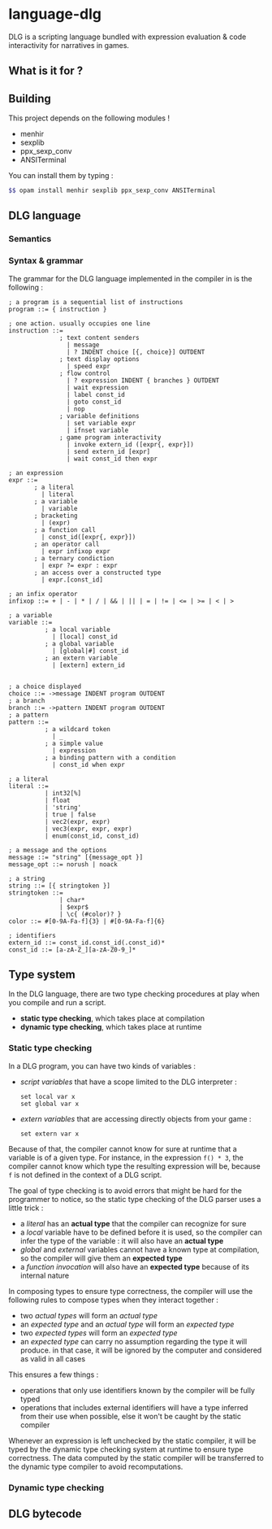 # language-dlg

DLG is a scripting language bundled with expression evaluation & code interactivity for narratives in games.

## What is it for ?

## Building

This project depends on the following modules !
  * menhir
  * sexplib
  * ppx_sexp_conv
  * ANSITerminal

You can install them by typing :
```bash
$$ opam install menhir sexplib ppx_sexp_conv ANSITerminal
```

## DLG language

### Semantics

### Syntax & grammar

The grammar for the DLG language implemented in the compiler in is the following :

```dlg
; a program is a sequential list of instructions
program ::= { instruction }

; one action. usually occupies one line
instruction ::=
              ; text content senders
                | message
                | ? INDENT choice [{, choice}] OUTDENT
              ; text display options
                | speed expr
              ; flow control
                | ? expression INDENT { branches } OUTDENT
                | wait expression
                | label const_id
                | goto const_id
                | nop
              ; variable definitions
                | set variable expr
                | ifnset variable
              ; game program interactivity
                | invoke extern_id ([expr{, expr}])
                | send extern_id [expr]
                | wait const_id then expr

; an expression
expr ::=
       ; a literal
         | literal
       ; a variable
         | variable
       ; bracketing
         | (expr)
       ; a function call
         | const_id([expr{, expr}])
       ; an operator call
         | expr infixop expr
       ; a ternary condiction
         | expr ?= expr : expr
       ; an access over a constructed type
         | expr.[const_id]

; an infix operator
infixop ::= + | - | * | / | && | || | = | != | <= | >= | < | >

; a variable
variable ::=
          ; a local variable
            | [local] const_id
          ; a global variable
            | [global|#] const_id
          ; an extern variable
            | [extern] extern_id


; a choice displayed
choice ::= ->message INDENT program OUTDENT
; a branch
branch ::= ->pattern INDENT program OUTDENT
; a pattern
pattern ::=
          ; a wildcard token
            | _
          ; a simple value
            | expression
          ; a binding pattern with a condition
            | const_id when expr

; a literal
literal ::=
          | int32[%]
          | float
          | 'string'
          | true | false
          | vec2(expr, expr)
          | vec3(expr, expr, expr)
          | enum(const_id, const_id)

; a message and the options
message ::= "string" [{message_opt }]
message_opt ::= norush | noack

; a string
string ::= [{ stringtoken }]
stringtoken ::=
              | char*
              | $expr$
              | \c{ (#color)? }
color ::= #[0-9A-Fa-f]{3} | #[0-9A-Fa-f]{6}

; identifiers
extern_id ::= const_id.const_id(.const_id)*
const_id ::= [a-zA-Z_][a-zA-Z0-9_]*
```

## Type system

In the DLG language, there are two type checking procedures at play when you compile and run a script.
* **static type checking**, which takes place at compilation
* **dynamic type checking**, which takes place at runtime

### Static type checking

In a DLG program, you can have two kinds of variables :
* *script variables* that have a scope limited to the DLG interpreter :
  ```dlg
  set local var x
  set global var x
  ```
* *extern variables* that are accessing directly objects from your game :
  ```dlg
  set extern var x
  ```

Because of that, the compiler cannot know for sure at runtime that a variable is of a given type. For instance, in the expression `f() * 3`, the compiler cannot know which type the resulting expression will be, because `f` is not defined in the context of a DLG script.

The goal of type checking is to avoid errors that might be hard for the programmer to notice, so the static type checking of the DLG parser uses a little trick :
  * a *literal* has an **actual type** that the compiler can recognize for sure
  * a *local* variable have to be defined before it is used, so the compiler can infer the type of the variable : it will also have an **actual type**
  * *global* and *external* variables cannot have a known type at compilation, so the compiler will give them an **expected type**
  * a *function invocation* will also have an **expected type** because of its internal nature

In composing types to ensure type correctness, the compiler will use the following rules to compose types when they interact together :
  * two *actual types* will form an *actual type*
  * an *expected type* and an *actual type* will form an *expected type*
  * two *expected types* will form an *expected type*
  * an *expected type* can carry no assumption regarding the type it will produce. in that case, it will be ignored by the computer and considered as valid in all cases

This ensures a few things :
  * operations that only use identifiers known by the compiler will be fully typed
  * operations that includes external identifiers will have a type inferred from their use when possible, else it won't be caught by the static compiler

Whenever an expression is left unchecked by the static compiler, it will be typed by the dynamic type checking system at runtime to ensure type correctness. The data computed by the static compiler will be transferred to the dynamic type compiler to avoid recomputations.

### Dynamic type checking



## DLG bytecode
